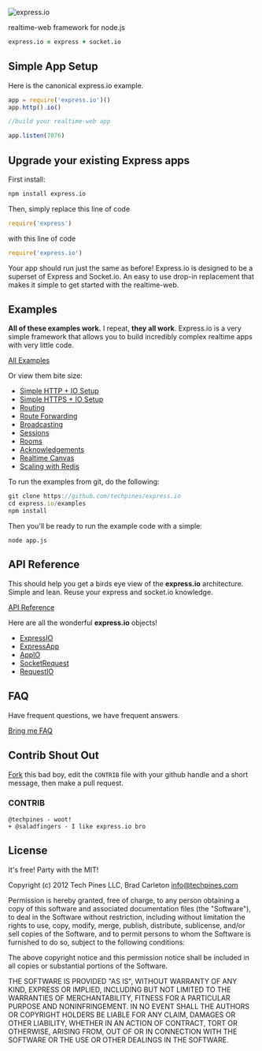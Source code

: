 ![express.io](http://cdn.techpines.io/express.io-black.png)

realtime-web framework for node.js

```coffeescript
express.io = express + socket.io
```

## Simple App Setup

Here is the canonical express.io example.

```javascript
app = require('express.io')()
app.http().io()

//build your realtime-web app

app.listen(7076)
```

## Upgrade your existing Express apps

First install:

```bash
npm install express.io
```

Then, simply replace this line of code

```javascript
require('express')
```

with this line of code

```javascript
require('express.io')
```

Your app should run just the same as before!  Express.io is designed to be a superset of Express and Socket.io.  An easy to use drop-in replacement that makes it simple to get started with the realtime-web.


## Examples


__All of these examples work.__  I repeat, __they all work__.  Express.io is a very simple framework that allows you to build incredibly complex realtime apps with very little code.

[All Examples](https://github.com/techpines/express.io/tree/master/examples#readme)

Or view them bite size:

* [Simple HTTP + IO Setup](https://github.com/techpines/express.io/tree/master/examples#simple-http--io-setup)
* [Simple HTTPS + IO Setup](https://github.com/techpines/express.io/tree/master/examples#simple-https--io-setup)
* [Routing](https://github.com/techpines/express.io/tree/master/examples#routing)
* [Route Forwarding](https://github.com/techpines/express.io/tree/master/examples#route-forwarding)
* [Broadcasting](https://github.com/techpines/express.io/tree/master/examples#broadcasting)
* [Sessions](https://github.com/techpines/express.io/tree/master/examples#sessions)
* [Rooms](https://github.com/techpines/express.io/tree/master/examples#rooms)
* [Acknowledgements](https://github.com/techpines/express.io/tree/master/examples#acknowledgements)
* [Realtime Canvas](https://github.com/techpines/express.io/tree/master/examples#realtime-canvas)
* [Scaling with Redis](https://github.com/techpines/express.io/tree/master/examples#scaling-with-redis)

To run the examples from git, do the following:

```js
git clone https://github.com/techpines/express.io
cd express.io/examples
npm install
```

Then you'll be ready to run the example code with a simple:

```
node app.js
```

## API Reference

This should help you get a birds eye view of the __express.io__ architecture.  Simple and lean.  Reuse your express and socket.io knowledge.

[API Reference](https://github.com/techpines/express.io/tree/master/lib#readme)

Here are all the wonderful __express.io__ objects!

* [ExpressIO](https://github.com/techpines/express.io/tree/master/lib#expressio)
* [ExpressApp](https://github.com/techpines/express.io/tree/master/lib#expressapp)
* [AppIO](https://github.com/techpines/express.io/tree/master/lib#appio)
* [SocketRequest](https://github.com/techpines/express.io/tree/master/lib#socketrequest)
* [RequestIO](https://github.com/techpines/express.io/tree/master/lib#requestio)

## FAQ

Have frequent questions, we have frequent answers.

[Bring me FAQ](https://github.com/techpines/express.io/tree/master/docs/faq.md)

## Contrib Shout Out

[Fork](https://github.com/techpines/express.io/fork_select) this bad boy, edit the `CONTRIB` file with your github handle and a short message, then make a pull request.


### CONTRIB
```twitter
@techpines - woot!
+ @saladfingers - I like express.io bro
```

## License
It's free! Party with the MIT!

Copyright (c) 2012 Tech Pines LLC, Brad Carleton <info@techpines.com>

Permission is hereby granted, free of charge, to any person obtaining a copy of this software and associated documentation files (the "Software"), to deal in the Software without restriction, including without limitation the rights to use, copy, modify, merge, publish, distribute, sublicense, and/or sell copies of the Software, and to permit persons to whom the Software is furnished to do so, subject to the following conditions:

The above copyright notice and this permission notice shall be included in all copies or substantial portions of the Software.

THE SOFTWARE IS PROVIDED "AS IS", WITHOUT WARRANTY OF ANY KIND, EXPRESS OR IMPLIED, INCLUDING BUT NOT LIMITED TO THE WARRANTIES OF MERCHANTABILITY, FITNESS FOR A PARTICULAR PURPOSE AND NONINFRINGEMENT. IN NO EVENT SHALL THE AUTHORS OR COPYRIGHT HOLDERS BE LIABLE FOR ANY CLAIM, DAMAGES OR OTHER LIABILITY, WHETHER IN AN ACTION OF CONTRACT, TORT OR OTHERWISE, ARISING FROM, OUT OF OR IN CONNECTION WITH THE SOFTWARE OR THE USE OR OTHER DEALINGS IN THE SOFTWARE.
